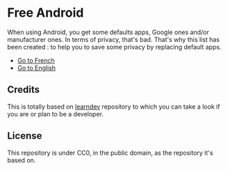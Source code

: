 # Free Android

When using Android, you get some defaults apps, Google ones and/or manufacturer ones. In terms of privacy, that's bad.
That's why this list has been created : to help you to save some privacy by replacing default apps.

* [Go to French](https://antoinejt.github.io/free-android/fr)
* [Go to English](https://antoinejt.github.io/free-android/en)

## Credits

This is totally based on [learndev](https://github.com/learndev-info/awesome-learning-dev-fr) repository to which you can take a look if you are or plan to be a developer.

## License

This repository is under CC0, in the public domain, as the repository it's based on.
